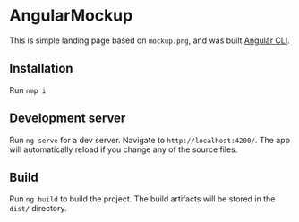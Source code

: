 # AngularMockup

This is simple landing page based on `mockup.png`, and was built [Angular CLI](https://github.com/angular/angular-cli). 

## Installation

Run `nmp i`

## Development server

Run `ng serve` for a dev server. Navigate to `http://localhost:4200/`. The app will automatically reload if you change any of the source files.

## Build

Run `ng build` to build the project. The build artifacts will be stored in the `dist/` directory.
